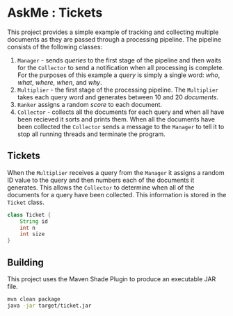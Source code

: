 # AskMe : Tickets

This project provides a simple example of tracking and collecting multiple documents as they are passed through a processing pipeline.  The pipeline consists of the following classes:

1. `Manager` - sends *queries* to the first stage of the pipeline and then waits for the `Collector` to send a notification when all processing is complete.  For the purposes of this example a *query* is simply a single word: *who*, *what*, *where*, *when*, and *why*.
1. `Multiplier` - the first stage of the processing pipeline.  The `Multiplier` takes each query word and generates between 10 and 20 *documents*.
1. `Ranker` assigns a random *score* to each document.
1. `Collector` - collects all the documents for each query and when all have been recieved it sorts and prints them. When all the documents have been collected the `Collector` sends a message to the `Manager` to tell it to stop all running threads and terminate the program.

## Tickets

When the `Multiplier` receives a query from the `Manager` it assigns a random ID value to the query and then numbers each of the documents it generates.  This allows the `Collector` to determine  when all of the documents for a query have been collected.  This information is stored in the `Ticket` class.

```groovy
class Ticket {
    String id
    int n
    int size
}
```

## Building

This project uses the Maven Shade Plugin to produce an executable JAR file.

```bash
mvn clean package
java -jar target/ticket.jar
```